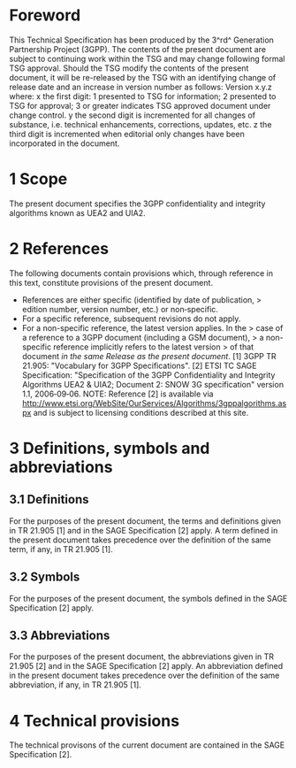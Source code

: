 # Foreword
This Technical Specification has been produced by the 3^rd^ Generation
Partnership Project (3GPP).
The contents of the present document are subject to continuing work within the
TSG and may change following formal TSG approval. Should the TSG modify the
contents of the present document, it will be re-released by the TSG with an
identifying change of release date and an increase in version number as
follows:
Version x.y.z
where:
x the first digit:
1 presented to TSG for information;
2 presented to TSG for approval;
3 or greater indicates TSG approved document under change control.
y the second digit is incremented for all changes of substance, i.e. technical
enhancements, corrections, updates, etc.
z the third digit is incremented when editorial only changes have been
incorporated in the document.
# 1 Scope
The present document specifies the 3GPP confidentiality and integrity
algorithms known as UEA2 and UIA2.
# 2 References
The following documents contain provisions which, through reference in this
text, constitute provisions of the present document.
  * References are either specific (identified by date of publication, > edition number, version number, etc.) or non‑specific.
  * For a specific reference, subsequent revisions do not apply.
  * For a non-specific reference, the latest version applies. In the > case of a reference to a 3GPP document (including a GSM document), > a non-specific reference implicitly refers to the latest version > of that document _in the same Release as the present document_.
[1] 3GPP TR 21.905: \"Vocabulary for 3GPP Specifications\".
[2] ETSI TC SAGE Specification: \"Specification of the 3GPP Confidentiality
and Integrity Algorithms UEA2 & UIA2; Document 2: SNOW 3G specification\"
version 1.1, 2006‑09‑06.
NOTE: Reference [2] is available via
http://www.etsi.org/WebSite/OurServices/Algorithms/3gppalgorithms.aspx and is
subject to licensing conditions described at this site.
# 3 Definitions, symbols and abbreviations
## 3.1 Definitions
For the purposes of the present document, the terms and definitions given in
TR 21.905 [1] and in the SAGE Specification [2] apply. A term defined in the
present document takes precedence over the definition of the same term, if
any, in TR 21.905 [1].
## 3.2 Symbols
For the purposes of the present document, the symbols defined in the SAGE
Specification [2] apply.
## 3.3 Abbreviations
For the purposes of the present document, the abbreviations given in TR 21.905
[2] and in the SAGE Specification [2] apply. An abbreviation defined in the
present document takes precedence over the definition of the same
abbreviation, if any, in TR 21.905 [1].
# 4 Technical provisions
The technical provisons of the current document are contained in the SAGE
Specification [2].
#